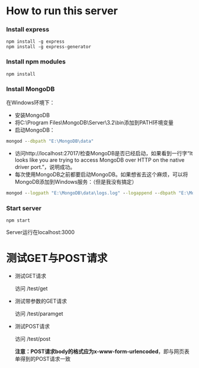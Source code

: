 # How to run this server

### Install express

```shell
npm install -g express
npm install -g express-generator
```

### Install npm modules

```shell
npm install
```

### Install MongoDB

在Windows环境下：

+ 安装MongoDB
+ 将C:\Program Files\MongoDB\Server\3.2\bin添加到PATH环境变量
+ 启动MongoDB：

```cmd
mongod --dbpath "E:\MongoDB\data"
```

+ 访问http://localhost:27017/检查MongoDB是否已经启动，如果看到一行字“It looks like you are trying to access MongoDB over HTTP on the native driver port.”，说明成功。
+ 每次使用MongoDB之前都要启动MongoDB。如果想省去这个麻烦，可以将MongoDB添加到Windows服务：（但是我没有搞定）

```cmd
mongod --logpath "E:\MongoDB\data\logs.log" --logappend --dbpath "E:\MongoDB\data" --directoryperdb --serviceName "MongoDB" --serviceDisplayName "MongoDB" --install
```



### Start server

```shell
npm start
```

Server运行在localhost:3000

# 测试GET与POST请求

+ 测试GET请求

  访问 /test/get

+ 测试带参数的GET请求

  访问 /test/paramget

+ 测试POST请求

  访问 /test/post

  **注意：POST请求body的格式应为x-www-form-urlencoded**，即与网页表单得到的POST请求一致
